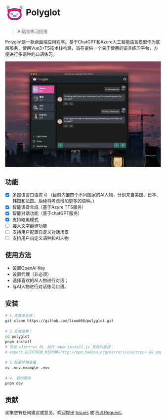 # <img src="./public/favicon.ico" width="60px" align="center" alt="Polyglot icon"> Polyglot 
>  AI语言练习应用 

Polyglot是一款桌面端应用程序。基于ChatGPT和Azure人工智能语言模型作为底层服务，使用Vue3+TS技术栈构建，旨在提供一个易于使用的语言练习平台，方便进行多语种的口语练习。

<p align="center">
  <img width="" alt="Screenshot: Polyglot App running" src="./screenshot/dark.png">
</p>

## 功能
- [x] 多国语言口语练习 （目前内置四个不同国家的AI人物，分别来自美国、日本、韩国和法国。后续将考虑增加更多的语种。）
- [x] 智能语音合成（基于Azure TTS服务）
- [x] 智能对话功能（基于chatGPT服务）
- [x] 支持暗黑模式
- [ ] 接入文字翻译功能
- [ ] 支持用户配置自定义对话场景
- [ ] 支持用户自定义语种和AI人物
## 使用方法
+ 设置OpenAI Key
+ 设置代理（非必须）
+ 选择喜欢的AI人物进行对话；
+ 与AI人物进行对话练习口语。

## 安装
```bash
# 1.克隆本仓库；
git clone https://github.com/liou666/polyglot.git

# 2.安装依赖；
cd polyglot
pnpm install 
# 安装 electron 时, 执行 node install.js 失败时使用：
# export ELECTRON_MIRROR=http://npm.taobao.org/mirrors/electron/ && pnpm i

# 3.配置环境变量
mv .env.example .env

# 4. 启动服务
pnpm dev
```

## 贡献
如果您有任何建议或意见，欢迎提出 [Issues](https://github.com/liou666/polyglot/issues) 或 [ Pull Request](https://github.com/liou666/polyglot/pulls)。
